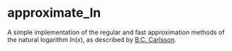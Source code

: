 # approximate_ln

A simple implementation of the regular and fast approximation methods of the natural logarithm $ln(x)$, as described by [B.C. Carlsson](https://www.ams.org/journals/mcom/1972-26-118/S0025-5718-1972-0307438-2/S0025-5718-1972-0307438-2.pdf).
